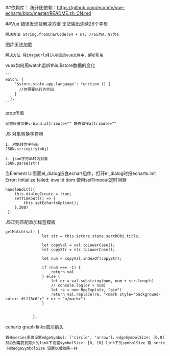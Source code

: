 ##依赖库：
统计图依赖：https://github.com/ecomfe/vue-echarts/blob/master/README.zh_CN.md
	
##Vue 错误发现及解决方案
无法输出连续26个字母

    解决方法 String.fromCharCode(64 + n); //65为A，97为a
图片无法加载

    解决方法 将imageUrls引入响应的vue文件中，解析引用
vuex如何用watch监听this.$store数据的变化

    ```
    watch: {
        '$store.state.app.language': function () {
          //你需要执行的代码
        }
      },
    ```
prop传值
     
    动态传值需要v-bind:attribute="" 静态直接attribute=""
JS 对象转换字符串

    1. 对象转为字符串
    JSON.stringify(obj)
    
    2. json字符串转为对象
    JSON.parse(str)
当Element UI里面el_dialog嵌套echart组件，打开el_dialog时报echarts.init Error: Initialize failed: invalid dom
    使用setTimeout定时间器
    
    handleEdit(){
        this.dialogCreate = true;
        setTimeout(() => {
            this.setEchartsOption();
        },300)
     },
JS正则匹配添加标签模板
    
```
getMatch(val) {
                let str = this.$store.state.serchObj.title;

                let copyVal = val.toLowerCase();
                let copyStr = str.toLowerCase();

                let num = copyVal.indexOf(copyStr);

                if (num === -1) {
                    return val
                } else {
                    let or = val.substring(num, num + str.length)
                    // console.log(or + num)
                    let re = new RegExp(str, "gim")
                    return val.replace(re, "<mark style='background-color: #fff8c6'>" + or + "</mark>")
                }


            },
```

echarts graph links取消箭头
        
    首先series里面设置edgeSymbol: ['circle', 'arrow']，edgeSymbolSize: [0,0]
    然后到需要要剪头的link下设置symbolSize: [0, 10] link下的symbolSize 跟 serie下的edgeSymbolSize 设置以后效果一样
